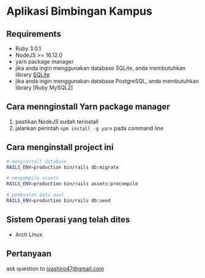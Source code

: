 # Aplikasi Bimbingan Kampus

## Requirements

- Ruby 3.0.1
- NodeJS >= 16.12.0
- yarn package manager 
- jika anda ingin menggunakan database SQLite, anda membutuhkan library [SQLite](https://www.sqlite.org) 
- jika anda ingin menggunakan database PostgreSQL, anda membutuhkan library [Ruby MySQL2]

## Cara mennginstall Yarn package manager

1. pastikan NodeJS sudah terinstall
2. jalankan perintah `npm install -g yarn` pada command line


## Cara menginstall project ini

```bash
# menginstall database
RAILS_ENV=production bin/rails db:migrate

# mengompile assets
RAILS_ENV=production bin/rails assets:precompile

# pembuatan data awal
RAILS_ENV=production bin/rails db:seed
```

## Sistem Operasi yang telah dites

- Arch Linux

## Pertanyaan

ask question to [iyashiro47@gmail.com](mailto:iyashiro47@gmail.com)
